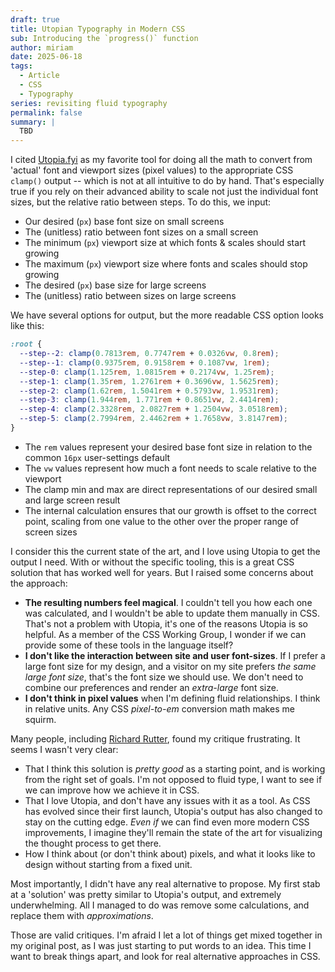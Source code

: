```yaml
---
draft: true
title: Utopian Typography in Modern CSS
sub: Introducing the `progress()` function
author: miriam
date: 2025-06-18
tags:
  - Article
  - CSS
  - Typography
series: revisiting fluid typography
permalink: false
summary: |
  TBD
---
```


I cited [Utopia.fyi](https://utopia.fyi)
as my favorite tool for doing all the math
to convert from 'actual' font and viewport sizes
(pixel values) to the appropriate CSS `clamp()` output --
which is not at all intuitive to do by hand.
That's especially true
if you rely on their advanced ability to scale
not just the individual font sizes,
but the relative ratio between steps.
To do this, we input:

- Our desired (`px`) base font size on small screens
- The (unitless) ratio between font sizes on a small screen
- The minimum (`px`) viewport size
  at which fonts & scales should start growing
- The maximum (`px`) viewport size
  where fonts and scales should stop growing
- The desired (`px`) base size for large screens
- The (unitless) ratio between sizes on large screens

We have several options for output,
but the more readable CSS option looks like this:

```css
:root {
  --step--2: clamp(0.7813rem, 0.7747rem + 0.0326vw, 0.8rem);
  --step--1: clamp(0.9375rem, 0.9158rem + 0.1087vw, 1rem);
  --step-0: clamp(1.125rem, 1.0815rem + 0.2174vw, 1.25rem);
  --step-1: clamp(1.35rem, 1.2761rem + 0.3696vw, 1.5625rem);
  --step-2: clamp(1.62rem, 1.5041rem + 0.5793vw, 1.9531rem);
  --step-3: clamp(1.944rem, 1.771rem + 0.8651vw, 2.4414rem);
  --step-4: clamp(2.3328rem, 2.0827rem + 1.2504vw, 3.0518rem);
  --step-5: clamp(2.7994rem, 2.4462rem + 1.7658vw, 3.8147rem);
}
```

- The `rem` values represent your desired base font size
  in relation to the common `16px` user-settings default
- The `vw` values represent how much a font needs to scale
  relative to the viewport
- The clamp min and max are direct representations
  of our desired small and large screen result
- The internal calculation ensures
  that our growth is offset to the correct point,
  scaling from one value to the other
  over the proper range of screen sizes

I consider this the current state of the art,
and I love using Utopia to get the output I need.
With or without the specific tooling,
this is a great CSS solution that has worked well for years.
But I raised some concerns about the approach:

- **The resulting numbers feel magical**.
  I couldn't tell you how each one was calculated,
  and I wouldn't be able to update them manually in CSS.
  That's not a problem with Utopia,
  it's one of the reasons Utopia is so helpful.
  As a member of the CSS Working Group,
  I wonder if we can provide some of these tools
  in the language itself?
- **I don't like the interaction
  between site and user font-sizes**.
  If I prefer a large font size for my design,
  and a visitor on my site
  prefers _the same large font size_,
  that's the font size we should use.
  We don't need to combine our preferences
  and render an _extra-large_ font size.
- **I don't think in pixel values**
  when I'm defining fluid relationships.
  I think in relative units.
  Any CSS _pixel-to-em_ conversion math
  makes me squirm.

Many people,
including [Richard Rutter](https://clagnut.com/blog/2441/),
found my critique frustrating.
It seems I wasn't very clear:

- That I think this solution is _pretty good_
  as a starting point,
  and is working from the right set of goals.
  I'm not opposed to fluid type,
  I want to see if we can improve how we achieve it in CSS.
- That I love Utopia,
  and don't have any issues with it as a tool.
  As CSS has evolved since their first launch,
  Utopia's output has also changed to stay on the cutting edge.
  _Even if_ we can find even more modern CSS improvements,
  I imagine they'll remain the state of the art
  for visualizing the thought process to get there.
- How I think about
  (or don't think about) pixels,
  and what it looks like to design
  without starting from a fixed unit.

Most importantly,
I didn't have any real alternative to propose.
My first stab at a 'solution'
was pretty similar to Utopia's output,
and extremely underwhelming.
All I managed to do was remove some calculations,
and replace them with _approximations_.

Those are valid critiques.
I'm afraid I let a lot of things get mixed together
in my original post,
as I was just starting to put words to an idea.
This time I want to break things apart,
and look for real alternative approaches in CSS.
